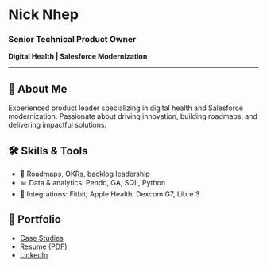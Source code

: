 
# Nick Nhep
### Senior Technical Product Owner
**Digital Health | Salesforce Modernization**

---

## 🚀 About Me
Experienced product leader specializing in digital health and Salesforce modernization. Passionate about driving innovation, building roadmaps, and delivering impactful solutions.

## 🛠️ Skills & Tools
- 🧭 Roadmaps, OKRs, backlog leadership
- 📊 Data & analytics: Pendo, GA, SQL, Python
- 🏥 Integrations: Fitbit, Apple Health, Dexcom G7, Libre 3

## 📂 Portfolio
- [Case Studies](./case-studies)
- [Resume (PDF)](#)
- [LinkedIn](https://www.linkedin.com/)
